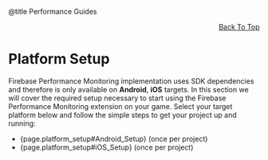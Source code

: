 @title Performance Guides

<a id="top"></a>
<!-- Page HTML do not touch -->
<a /><p align="right">[Back To Top](#top)</p>

# Platform Setup

Firebase Performance Monitoring implementation uses SDK dependencies and therefore is only available on **Android**, **iOS** targets. In this section we will cover the required setup necessary to start using the Firebase Performance Monitoring extension on your game.
Select your target platform below and follow the simple steps to get your project up and running:

* {page.platform_setup#Android_Setup} (once per project)
* {page.platform_setup#iOS_Setup} (once per project)
